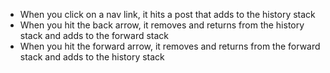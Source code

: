 - When you click on a nav link, it hits a post that adds to the history stack
- When you hit the back arrow, it removes and returns from the history stack and adds to the forward stack
- When you hit the forward arrow, it removes and returns from the forward stack and adds to the history stack